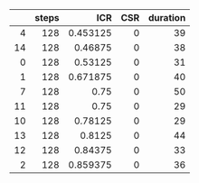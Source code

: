 |    |   steps |      ICR |   CSR |   duration |
|---:|--------:|---------:|------:|-----------:|
|  4 |     128 | 0.453125 |     0 |         39 |
| 14 |     128 | 0.46875  |     0 |         38 |
|  0 |     128 | 0.53125  |     0 |         31 |
|  1 |     128 | 0.671875 |     0 |         40 |
|  7 |     128 | 0.75     |     0 |         50 |
| 11 |     128 | 0.75     |     0 |         29 |
| 10 |     128 | 0.78125  |     0 |         29 |
| 13 |     128 | 0.8125   |     0 |         44 |
| 12 |     128 | 0.84375  |     0 |         33 |
|  2 |     128 | 0.859375 |     0 |         36 |